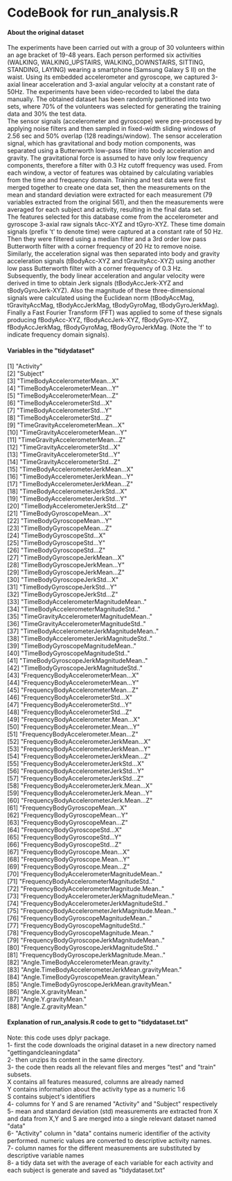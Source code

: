 
# CodeBook for run_analysis.R  


#### About the original dataset  
The experiments have been carried out with a group of 30 volunteers within an age bracket of 19-48 years. Each person performed six activities (WALKING, WALKING_UPSTAIRS, WALKING_DOWNSTAIRS, SITTING, STANDING, LAYING) wearing a smartphone (Samsung Galaxy S II) on the waist. Using its embedded accelerometer and gyroscope, we captured 3-axial linear acceleration and 3-axial angular velocity at a constant rate of 50Hz. The experiments have been video-recorded to label the data manually. The obtained dataset has been randomly partitioned into two sets, where 70% of the volunteers was selected for generating the training data and 30% the test data.  
The sensor signals (accelerometer and gyroscope) were pre-processed by applying noise filters and then sampled in fixed-width sliding windows of 2.56 sec and 50% overlap (128 readings/window). The sensor acceleration signal, which has gravitational and body motion components, was separated using a Butterworth low-pass filter into body acceleration and gravity. The gravitational force is assumed to have only low frequency components, therefore a filter with 0.3 Hz cutoff frequency was used. From each window, a vector of features was obtained by calculating variables from the time and frequency domain. Training and test data were first merged together to create one data set, then the measurements on the mean and standard deviation were extracted for each measurement (79 variables extracted from the original 561), and then the measurements were averaged for each subject and activity, resulting in the final data set.  
The features selected for this database come from the accelerometer and gyroscope 3-axial raw signals tAcc-XYZ and tGyro-XYZ. These time domain signals (prefix 't' to denote time) were captured at a constant rate of 50 Hz. Then they were filtered using a median filter and a 3rd order low pass Butterworth filter with a corner frequency of 20 Hz to remove noise. Similarly, the acceleration signal was then separated into body and gravity acceleration signals (tBodyAcc-XYZ and tGravityAcc-XYZ) using another low pass Butterworth filter with a corner frequency of 0.3 Hz.  
Subsequently, the body linear acceleration and angular velocity were derived in time to obtain Jerk signals (tBodyAccJerk-XYZ and tBodyGyroJerk-XYZ). Also the magnitude of these three-dimensional signals were calculated using the Euclidean norm (tBodyAccMag, tGravityAccMag, tBodyAccJerkMag, tBodyGyroMag, tBodyGyroJerkMag). Finally a Fast Fourier Transform (FFT) was applied to some of these signals producing fBodyAcc-XYZ, fBodyAccJerk-XYZ, fBodyGyro-XYZ, fBodyAccJerkMag, fBodyGyroMag, fBodyGyroJerkMag. (Note the 'f' to indicate frequency domain signals).  


#### Variables in the "tidydataset"  
 [1] "Activity"                                         
 [2] "Subject"                                         
 [3] "TimeBodyAccelerometerMean...X"                   
 [4] "TimeBodyAccelerometerMean...Y"                   
 [5] "TimeBodyAccelerometerMean...Z"                   
 [6] "TimeBodyAccelerometerStd...X"                    
 [7] "TimeBodyAccelerometerStd...Y"                    
 [8] "TimeBodyAccelerometerStd...Z"                    
 [9] "TimeGravityAccelerometerMean...X"                
[10] "TimeGravityAccelerometerMean...Y"                
[11] "TimeGravityAccelerometerMean...Z"                
[12] "TimeGravityAccelerometerStd...X"                 
[13] "TimeGravityAccelerometerStd...Y"                 
[14] "TimeGravityAccelerometerStd...Z"                 
[15] "TimeBodyAccelerometerJerkMean...X"               
[16] "TimeBodyAccelerometerJerkMean...Y"               
[17] "TimeBodyAccelerometerJerkMean...Z"               
[18] "TimeBodyAccelerometerJerkStd...X"                
[19] "TimeBodyAccelerometerJerkStd...Y"                
[20] "TimeBodyAccelerometerJerkStd...Z"                
[21] "TimeBodyGyroscopeMean...X"                       
[22] "TimeBodyGyroscopeMean...Y"                       
[23] "TimeBodyGyroscopeMean...Z"                       
[24] "TimeBodyGyroscopeStd...X"                        
[25] "TimeBodyGyroscopeStd...Y"                        
[26] "TimeBodyGyroscopeStd...Z"                        
[27] "TimeBodyGyroscopeJerkMean...X"                   
[28] "TimeBodyGyroscopeJerkMean...Y"                   
[29] "TimeBodyGyroscopeJerkMean...Z"                   
[30] "TimeBodyGyroscopeJerkStd...X"                    
[31] "TimeBodyGyroscopeJerkStd...Y"                    
[32] "TimeBodyGyroscopeJerkStd...Z"                    
[33] "TimeBodyAccelerometerMagnitudeMean.."            
[34] "TimeBodyAccelerometerMagnitudeStd.."             
[35] "TimeGravityAccelerometerMagnitudeMean.."         
[36] "TimeGravityAccelerometerMagnitudeStd.."          
[37] "TimeBodyAccelerometerJerkMagnitudeMean.."        
[38] "TimeBodyAccelerometerJerkMagnitudeStd.."         
[39] "TimeBodyGyroscopeMagnitudeMean.."                
[40] "TimeBodyGyroscopeMagnitudeStd.."                 
[41] "TimeBodyGyroscopeJerkMagnitudeMean.."            
[42] "TimeBodyGyroscopeJerkMagnitudeStd.."             
[43] "FrequencyBodyAccelerometerMean...X"              
[44] "FrequencyBodyAccelerometerMean...Y"              
[45] "FrequencyBodyAccelerometerMean...Z"              
[46] "FrequencyBodyAccelerometerStd...X"               
[47] "FrequencyBodyAccelerometerStd...Y"               
[48] "FrequencyBodyAccelerometerStd...Z"               
[49] "FrequencyBodyAccelerometer.Mean...X"             
[50] "FrequencyBodyAccelerometer.Mean...Y"             
[51] "FrequencyBodyAccelerometer.Mean...Z"             
[52] "FrequencyBodyAccelerometerJerkMean...X"          
[53] "FrequencyBodyAccelerometerJerkMean...Y"          
[54] "FrequencyBodyAccelerometerJerkMean...Z"          
[55] "FrequencyBodyAccelerometerJerkStd...X"           
[56] "FrequencyBodyAccelerometerJerkStd...Y"           
[57] "FrequencyBodyAccelerometerJerkStd...Z"           
[58] "FrequencyBodyAccelerometerJerk.Mean...X"         
[59] "FrequencyBodyAccelerometerJerk.Mean...Y"         
[60] "FrequencyBodyAccelerometerJerk.Mean...Z"         
[61] "FrequencyBodyGyroscopeMean...X"                  
[62] "FrequencyBodyGyroscopeMean...Y"                  
[63] "FrequencyBodyGyroscopeMean...Z"                  
[64] "FrequencyBodyGyroscopeStd...X"                   
[65] "FrequencyBodyGyroscopeStd...Y"                   
[66] "FrequencyBodyGyroscopeStd...Z"                   
[67] "FrequencyBodyGyroscope.Mean...X"                 
[68] "FrequencyBodyGyroscope.Mean...Y"                 
[69] "FrequencyBodyGyroscope.Mean...Z"                 
[70] "FrequencyBodyAccelerometerMagnitudeMean.."       
[71] "FrequencyBodyAccelerometerMagnitudeStd.."        
[72] "FrequencyBodyAccelerometerMagnitude.Mean.."      
[73] "FrequencyBodyAccelerometerJerkMagnitudeMean.."   
[74] "FrequencyBodyAccelerometerJerkMagnitudeStd.."    
[75] "FrequencyBodyAccelerometerJerkMagnitude.Mean.."  
[76] "FrequencyBodyGyroscopeMagnitudeMean.."           
[77] "FrequencyBodyGyroscopeMagnitudeStd.."            
[78] "FrequencyBodyGyroscopeMagnitude.Mean.."          
[79] "FrequencyBodyGyroscopeJerkMagnitudeMean.."       
[80] "FrequencyBodyGyroscopeJerkMagnitudeStd.."        
[81] "FrequencyBodyGyroscopeJerkMagnitude.Mean.."      
[82] "Angle.TimeBodyAccelerometerMean.gravity."        
[83] "Angle.TimeBodyAccelerometerJerkMean.gravityMean."  
[84] "Angle.TimeBodyGyroscopeMean.gravityMean."        
[85] "Angle.TimeBodyGyroscopeJerkMean.gravityMean."    
[86] "Angle.X.gravityMean."                            
[87] "Angle.Y.gravityMean."                            
[88] "Angle.Z.gravityMean."   


#### Explanation of run_analysis.R code to get to "tidydataset.txt"  
Note: this code uses dplyr package.  
1- first the code downloads the original dataset in a new directory named "gettingandcleaningdata"  
2- then unzips its content in the same directory.  
3- the code then reads all the relevant files and merges "test" and "train" subsets.  
    X contains all features measured, columns are already named  
    Y contains information about the activity type as a numeric 1:6  
    S contains subject's identifiers  
4- columns for Y and S are renamed "Activity" and "Subject" respectively  
5- mean and standard deviation (std) measurements are extracted from X and data from X,Y and S are merged into a single relevant dataset named "data"  
6- "Activity" column in "data" contains numeric identifier of the activity performed. numeric values are converted to descriptive activity names.  
7- column names for the different measurements are substituted by descriptive variable names  
8- a tidy data set with the average of each variable for each activity and each subject is generate and saved as "tidydataset.txt"  
              